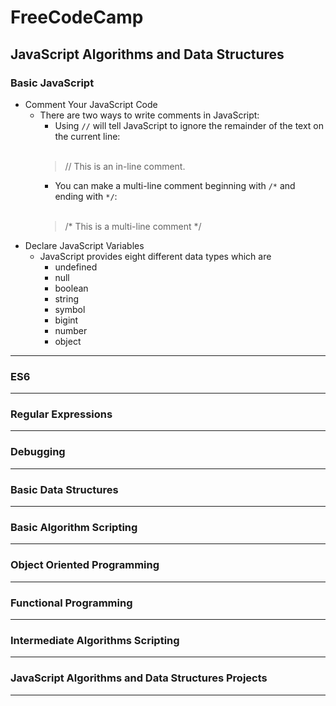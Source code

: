 # FreeCodeCamp
## JavaScript Algorithms and Data Structures

### Basic JavaScript
- Comment Your JavaScript Code
    - There are two ways to write comments in JavaScript: 
        - Using `//` will tell JavaScript to ignore the remainder of the text on the current line:<br><br>  
        > // This is an in-line comment.  
        - You can make a multi-line comment beginning with `/*` and ending with `*/`:<br><br>
        > /* This is a multi-line comment */
- Declare JavaScript Variables
    - JavaScript provides eight different data types which are
        - undefined
        - null
        - boolean
        - string
        - symbol
        - bigint
        - number
        - object

----
### ES6

----
### Regular Expressions

----
### Debugging

----
### Basic Data Structures

----
### Basic Algorithm Scripting

----
### Object Oriented Programming

----
### Functional Programming

----
### Intermediate Algorithms Scripting

----
### JavaScript Algorithms and Data Structures Projects

----
